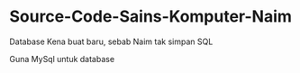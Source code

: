 # Source-Code-Sains-Komputer-Naim
Database Kena buat baru, sebab Naim tak simpan SQL

Guna MySql untuk database
